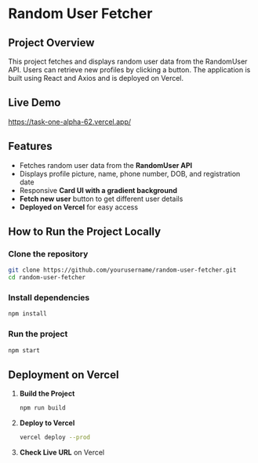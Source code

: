 # Random User Fetcher

## Project Overview
This project fetches and displays random user data from the RandomUser API. Users can retrieve new profiles by clicking a button. The application is built using React and Axios and is deployed on Vercel.

## Live Demo
https://task-one-alpha-62.vercel.app/



## Features
- Fetches random user data from the **RandomUser API**
- Displays profile picture, name, phone number, DOB, and registration date
- Responsive **Card UI with a gradient background**
- **Fetch new user** button to get different user details
- **Deployed on Vercel** for easy access

## How to Run the Project Locally
### Clone the repository
```sh
git clone https://github.com/yourusername/random-user-fetcher.git
cd random-user-fetcher
```
### Install dependencies
```sh
npm install
```
### Run the project
```sh
npm start
```

## Deployment on Vercel
1. **Build the Project**
   ```sh
   npm run build
   ```
2. **Deploy to Vercel**
   ```sh
   vercel deploy --prod
   ```
3. **Check Live URL** on Vercel
```


